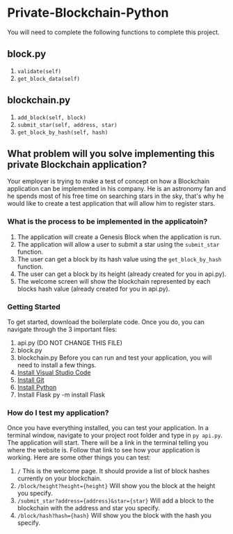 # Private-Blockchain-Python
You will need to complete the following functions to complete this project.
## block.py
1. `validate(self)`
2. `get_block_data(self)`
## blockchain.py
1. `add_block(self, block)`
2. `submit_star(self, address, star)`
3. `get_block_by_hash(self, hash)`

## What problem will you solve implementing this private Blockchain application?
Your employer is trying to make a test of concept on how a Blockchain application can be implemented in his company. He is an astronomy fan and he spends most of his free time on searching stars in the sky, that's why he would like to create a test application that will allow him to register stars.

### What is the process to be implemented in the applicatoin?
1. The application will create a Genesis Block when the application is run.
2. The application will allow a user to submit a star using the `submit_star` function.
3. The user can get a block by its hash value using the `get_block_by_hash` function.
4. The user can get a block by its height (already created for you in api.py).
5. The welcome screen will show the blockchain represented by each blocks hash value (already created for you in api.py).

### Getting Started
To get started, download the boilerplate code. Once you do, you can navigate through the 3 important files:
1. api.py (DO NOT CHANGE THIS FILE)
2. block.py
3. blockchain.py
Before you can run and test your application, you will need to install a few things.
1. [Install Visual Studio Code](https://code.visualstudio.com/download)
2. [Install Git](https://git-scm.com/downloads)
3. [Install Python](https://www.python.org/downloads/)
4. Install Flask py -m install Flask

### How do I test my application?
Once you have everything installed, you can test your application. In a terminal window, navigate to your project root folder and type in `py api.py`. The application will start. There will be a link in the terminal telling you where the website is. Follow that link to see how your application is working. Here are some other things you can test:
1. `/` This is the welcome page. It should provide a list of block hashes currently on your blockchain.
2. `/block/height?height={height}` Will show you the block at the height you specify.
3. `/submit_star?address={address}&star={star}` Will add a block to the blockchain with the address and star you specify.
4. `/block/hash?hash={hash}` Will show you the block with the hash you specify.

